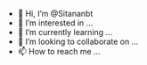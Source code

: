 - 👋 Hi, I’m @Sitananbt
- 👀 I’m interested in ...
- 🌱 I’m currently learning ...
- 💞️ I’m looking to collaborate on ...
- 📫 How to reach me ...

<!---
Sitananbt/Sitananbt is a ✨ special ✨ repository because its `README.md` (this file) appears on your GitHub profile.
You can click the Preview link to take a look at your changes.
--->
